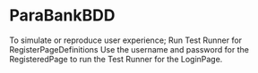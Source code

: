 # ParaBankBDD
To simulate or reproduce user experience;
Run Test Runner for RegisterPageDefinitions
Use the username and password for the RegisteredPage to run the Test Runner for the LoginPage.          
